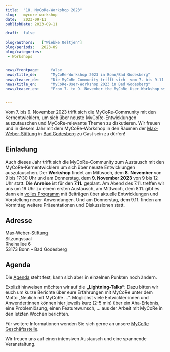 ```yaml
---
title:  "18. MyCoRe-Workshop 2023"
slug: 	mycore-workshop
date:   2023-09-11
publishDate: 2023-09-11

draft: 	false

blog/authors: 	["Wiebke Oeltjen"]
blog/periods: 	2023-09
blog/categories:
 - Workshops


news/frontpage: 	false
news/title_de: 		"MyCoRe-Workshop 2023 in Bonn/Bad Godesberg"
news/teaser_de: 	"Die MyCoRe-Community trifft sich  vom 7. bis 9.11.2023 in Bonn/Bad Godesberg."
news/title_en: 		"MyCoRe-User-Workshop 2023 in Bad Godesberg"
news/teaser_en:	 	"From 7. to 9. November the MyCoRe User Workshop will take place in Bonn/Bad Godesberg."


---
```

<p>
  Vom 7. bis 9. November 2023 trifft sich die MyCoRe-Community mit den Kernentwicklern, um sich über
  neuste MyCoRe-Entwicklungen auszutauschen und MyCoRe-relevante Themen zu diskutieren. Wir freuen und in diesem Jahr mit dem MyCoRe-Workshop in den Räumen der <a href="https://www.maxweberstiftung.de/">Max-Weber-Stiftung</a> in <a href="https://www.openstreetmap.org/way/170476770">Bad Godesberg</a> zu Gast sein zu dürfen!
</p>

<!--more--> 
<div>
  <h2>Einladung</h2>
  <p>
   Auch dieses Jahr trifft sich die MyCoRe-Community zum Austausch mit den MyCoRe-Kernentwicklern um sich über neuste Entwicklungen auszutauschen.
Der <strong>Workshop</strong> findet am Mittwoch, dem <strong>8. November</strong> von 9 bis 17:30 Uhr und am Donnerstag, dem <strong>9. November 2023</strong> von 9 bis 12 Uhr statt. Die <strong>Anreise</strong> ist für den <strong>7.11.</strong> geplant. Am Abend des 7.11. treffen wir uns um 19 Uhr zu einem ersten Austausch, am Mittwoch, dem 8.11. gibt es dann ein <a href="https://mycore.atlassian.net/wiki/external/NTdkMGNiNmUwNGYxNGVhZDk1OTU0NGMxZmI2YTc5Nzc" title="Agenda zum MyCoRe-Workshop 2023">volles Programm</a> mit Beiträgen über aktuelle Entwicklungen und Vorstellung neuer Anwendungen. Und am Donnerstag, dem 9.11. finden am Vormittag weitere Präsentationen und Diskussionen statt. 

  <h2>Adresse</h2>
  Max-Weber-Stiftung</br>
  Sitzungssaal </br>
  Rheinallee 6</br>
  53173 Bonn – Bad Godesberg
  
  <h2>Agenda</h2>
  Die <a href="https://mycore.atlassian.net/wiki/external/NTdkMGNiNmUwNGYxNGVhZDk1OTU0NGMxZmI2YTc5Nzc" title="Agenda zum MyCoRe-Workshop 2023">Agenda</a> steht fest, kann sich aber in einzelnen Punkten noch ändern.  
  
  Explizit hinweisen möchten wir auf die <strong>„Lightning-Talks“</strong>: Dazu bitten wir euch um kurze Berichte über eure Erfahrungen mit MyCoRe unter dem Motto „Neulich mit MyCoRe …“. Möglichst viele Entwickler:innen und Anwender:innen können hier jeweils kurz (2-5 min) über ein Aha-Erlebnis, eine Problemlösung, einen Featurewunsch, … aus der Arbeit mit MyCoRe in den letzten Wochen berichten. 


  Für weitere Informationen wenden Sie sich gerne an unsere <a href="{{< ref contact >}}">MyCoRe Geschäftsstelle</a>.

Wir freuen uns auf einen intensiven Austausch und eine spannende Veranstaltung.   
  </p>
</div>
